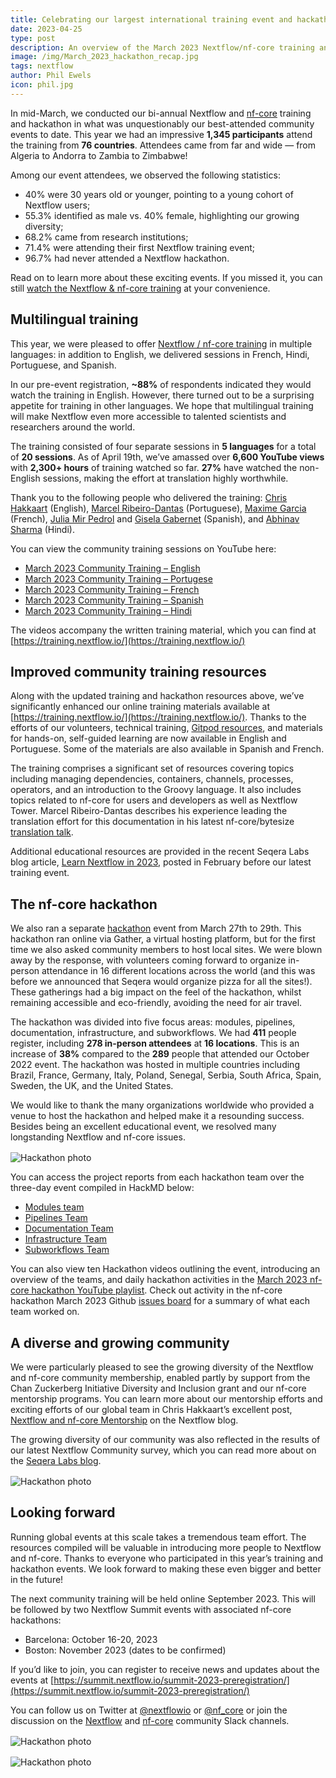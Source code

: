 ```yaml
---
title: Celebrating our largest international training event and hackathon to date
date: 2023-04-25
type: post
description: An overview of the March 2023 Nextflow/nf-core training and hackathon events
image: /img/March_2023_hackathon_recap.jpg
tags: nextflow
author: Phil Ewels
icon: phil.jpg
---
```

In mid-March, we conducted our bi-annual Nextflow and [nf-core](https://nf-co.re/) training and hackathon in what was unquestionably our best-attended community events to date. This year we had an impressive **1,345 participants** attend the training from **76 countries**. Attendees came from far and wide — from Algeria to Andorra to Zambia to Zimbabwe!

Among our event attendees, we observed the following statistics:

- 40% were 30 years old or younger, pointing to a young cohort of Nextflow users;
- 55.3% identified as male vs. 40% female, highlighting our growing diversity;
- 68.2% came from research institutions;
- 71.4% were attending their first Nextflow training event;
- 96.7% had never attended a Nextflow hackathon.

Read on to learn more about these exciting events. If you missed it, you can still [watch the Nextflow & nf-core training](https://www.youtube.com/playlist?list=PL3xpfTVZLcNhoWxHR0CS-7xzu5eRT8uHo) at your convenience.

<!-- end-archive-description -->

## Multilingual training

This year, we were pleased to offer [Nextflow / nf-core training](https://nf-co.re/events/2023/training-march-2023) in multiple languages: in addition to English, we delivered sessions in French, Hindi, Portuguese, and Spanish.

In our pre-event registration, **~88%** of respondents indicated they would watch the training in English. However, there turned out to be a surprising appetite for training in other languages. We hope that multilingual training will make Nextflow even more accessible to talented scientists and researchers around the world.

The training consisted of four separate sessions in **5 languages** for a total of **20 sessions**. As of April 19th, we’ve amassed over **6,600 YouTube views** with **2,300+ hours** of training watched so far. **27%** have watched the non-English sessions, making the effort at translation highly worthwhile.

Thank you to the following people who delivered the training: [Chris Hakkaart](https://twitter.com/Chris_Hakk) (English), [Marcel Ribeiro-Dantas](https://twitter.com/mribeirodantas) (Portuguese), [Maxime Garcia](https://twitter.com/gau) (French), [Julia Mir Pedrol](https://twitter.com/juliamirpedrol) and [Gisela Gabernet](https://twitter.com/GGabernet) (Spanish), and [Abhinav Sharma](https://twitter.com/abhi18av) (Hindi).

You can view the community training sessions on YouTube here:

- [March 2023 Community Training – English](https://www.youtube.com/playlist?list=PL3xpfTVZLcNhoWxHR0CS-7xzu5eRT8uHo)
- [March 2023 Community Training – Portugese](https://www.youtube.com/playlist?list=PL3xpfTVZLcNhi41yDYhyHitUhIcUHIbJg)
- [March 2023 Community Training – French](https://www.youtube.com/playlist?list=PL3xpfTVZLcNhiv9SjhoA1EDOXj9nzIqdS)
- [March 2023 Community Training – Spanish](https://www.youtube.com/playlist?list=PL3xpfTVZLcNhSlCWVoa3GURacuLWeFc8O)
- [March 2023 Community Training – Hindi](https://www.youtube.com/playlist?list=PL3xpfTVZLcNikun1FrSvtXW8ic32TciTJ)

The videos accompany the written training material, which you can find at [https://training.nextflow.io/](https://training.nextflow.io/)

## Improved community training resources

Along with the updated training and hackathon resources above, we’ve significantly enhanced our online training materials available at [https://training.nextflow.io/](https://training.nextflow.io/). Thanks to the efforts of our volunteers, technical training, [Gitpod resources](https://training.nextflow.io/basic_training/setup/#gitpod), and materials for hands-on, self-guided learning are now available in English and Portuguese. Some of the materials are also available in Spanish and French.

The training comprises a significant set of resources covering topics including managing dependencies,  containers, channels, processes, operators, and an introduction to the Groovy language. It also includes topics related to nf-core for users and developers as well as Nextflow Tower. Marcel Ribeiro-Dantas describes his experience leading the translation effort for this documentation in his latest nf-core/bytesize [translation talk](https://nf-co.re/events/2023/bytesize_translations).

Additional educational resources are provided in the recent Seqera Labs blog article, [Learn Nextflow in 2023](https://nextflow.io/blog/2023/learn-nextflow-in-2023.html), posted in February before our latest training event.

## The nf-core hackathon

We also ran a separate [hackathon](https://nf-co.re/events/2023/hackathon-march-2023) event from March 27th to 29th. This hackathon ran online via Gather, a virtual hosting platform, but for the first time we also asked community members to host local sites. We were blown away by the response, with volunteers coming forward to organize in-person attendance in 16 different locations across the world (and this was before we announced that Seqera would organize pizza for all the sites!). These gatherings had a big impact on the feel of the hackathon, whilst remaining accessible and eco-friendly, avoiding the need for air travel.

The hackathon was divided into five focus areas: modules, pipelines, documentation, infrastructure, and subworkflows. We had **411** people register, including **278 in-person attendees** at **16 locations**. This is an increase of **38%** compared to the **289** people that attended our October 2022 event. The hackathon was hosted in multiple countries including Brazil, France, Germany, Italy, Poland, Senegal, Serbia, South Africa, Spain, Sweden, the UK, and the United States.

We would like to thank the many organizations worldwide who provided a venue to host the hackathon and helped make it a resounding success. Besides being an excellent educational event, we resolved many longstanding Nextflow and nf-core issues.

<div style="margin-top: 1rem">
    <img src="/img/celebrating-our-largest-international-training-event-and-hackathon-to-date-1.jpg" alt="Hackathon photo" />
</div>

You can access the project reports from each hackathon team over the three-day event compiled in HackMD below:

- [Modules team](https://hackmd.io/A5v4soteQjKywl3UgFa_6g)
- [Pipelines Team](https://hackmd.io/Bj_MK3ubQWGBD4t0X2KpjA)
- [Documentation Team](https://hackmd.io/o6AgPTZ7RBGCyZI72O1haA)
- [Infrastructure Team](https://hackmd.io/uC-mZlEXQy6DaXZdjV6akA)
- [Subworkflows Team](https://hackmd.io/Udtvj4jASsWLtMgrbTNwBA)

You can also view ten Hackathon videos outlining the event, introducing an overview of the teams, and daily hackathon activities in the [March 2023 nf-core hackathon YouTube playlist](https://www.youtube.com/playlist?list=PL3xpfTVZLcNhfyF_QJIfSslnxRCU817yc). Check out activity in the nf-core hackathon March 2023 Github [issues board](https://github.com/orgs/nf-core/projects/38/views/16?layout=board) for a summary of what each team worked on.

## A diverse and growing community

We were particularly pleased to see the growing diversity of the Nextflow and nf-core community membership, enabled partly by support from the Chan Zuckerberg Initiative Diversity and Inclusion grant and our nf-core mentorship programs. You can learn more about our mentorship efforts and exciting efforts of our global team in Chris Hakkaart’s excellent post, [Nextflow and nf-core Mentorship](https://nextflow.io/blog/2023/czi-mentorship-round-2.html) on the Nextflow blog.

The growing diversity of our community was also reflected in the results of our latest Nextflow Community survey, which you can read more about on the [Seqera Labs blog](https://seqera.io/blog/the-state-of-the-workflow-2023-community-survey-results/).

<div style="margin-top: 1rem">
    <img src="/img/celebrating-our-largest-international-training-event-and-hackathon-to-date-2.jpg" alt="Hackathon photo" />
</div>

## Looking forward

Running global events at this scale takes a tremendous team effort. The resources compiled will be valuable in introducing more people to Nextflow and nf-core.  Thanks to everyone who participated in this year’s training and hackathon events. We look forward to making these even bigger and better in the future!

The next community training will be held online September 2023. This will be followed by two Nextflow Summit events with associated nf-core hackathons:

- Barcelona: October 16-20, 2023
- Boston: November 2023 (dates to be confirmed)

If you’d like to join, you can register to receive news and updates about the events at [https://summit.nextflow.io/summit-2023-preregistration/](https://summit.nextflow.io/summit-2023-preregistration/)

You can follow us on Twitter at [@nextflowio](https://twitter.com/nextflowio) or [@nf_core](https://twitter.com/nf_core) or join the discussion on the [Nextflow](https://www.nextflow.io/slack-invite.html) and [nf-core](https://nf-co.re/join) community Slack channels.

<div style="margin-top: 1rem">
    <img src="/img/celebrating-our-largest-international-training-event-and-hackathon-to-date-3.jpg" alt="Hackathon photo" />
</div>

<div style="margin-top: 1rem">
    <img src="/img/celebrating-our-largest-international-training-event-and-hackathon-to-date-4.jpg" alt="Hackathon photo" />
</div>
